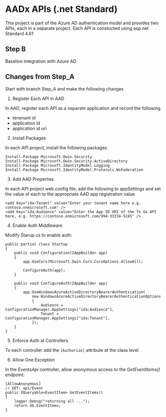 AADx APIs (.net Standard)
=========================
This project is part of the Azure AD authentication model and provides two APIs, each
in a separate project.  Each API is constucted using asp.net Standard 4.61

## Step B
Baseline integration with Azure AD

## Changes from Step_A
Start with branch Step_A and make the following changes

1) Register Each API in AAD

In AAD, register each API as a separate application and record the following
 - tenenant id
 - application id
 - application id uri

2) Install Packages

In each API project, install the following packages


	Install-Package Microsoft.Owin.Security
	Install-Package Microsoft.Owin.Security.ActiveDirectory
	Install-Package Microsoft.IdentityModel.Logging
	Install-Package Microsoft.IdentityModel.Protocols.WsFederation

3) Add AAD Properties

In each API project web.config file, add the following to appSettings and set 
the value of each to the appropriate AAD app registration value


    <add key="ida:Tenant" value="Enter your tenant name here e.g. contoso.onmicrosoft.com" />
    <add key="ida:Audience" value="Enter the App ID URI of the To Go API here, e.g. https://contoso.onmicrosoft.com/994-33334-5245" />

4) Enable Auth Middleware

Modify Starup.cs to enable auth:


    public partial class Startup
    {
        public void Configuration(IAppBuilder app)
        {
            app.UseCors(Microsoft.Owin.Cors.CorsOptions.AllowAll);

            ConfigureAuth(app);
        }

        public void ConfigureAuth(IAppBuilder app)
        {
            app.UseWindowsAzureActiveDirectoryBearerAuthentication(
                new WindowsAzureActiveDirectoryBearerAuthenticationOptions
                {
                    Audience = ConfigurationManager.AppSettings["ida:Audience"],
                    Tenant = ConfigurationManager.AppSettings["ida:Tenant"],
                });
        }
    }

5) Enforce Auth at Controllers

To each controller add the ```[Authorize]``` attribute at the class level


6) Allow One Exception

In the _EventsApi_ controller, allow anonymous access to the _GetEventItems()_ endpoint:


    [AllowAnonymous]
    // GET: api/Event
    public IQueryable<EventItem> GetEventItems()
    {
    	logger.Debug("returning all ...");
    	return db.EventItems;
    }
    
    
